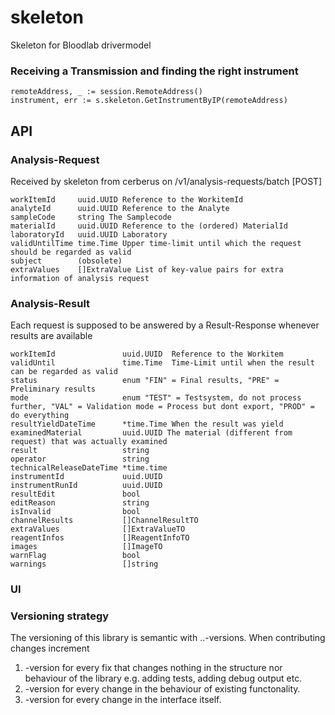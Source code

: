 # skeleton

Skeleton for Bloodlab drivermodel

### Receiving a Transmission and finding the right instrument
```golang
remoteAddress, _ := session.RemoteAddress()
instrument, err := s.skeleton.GetInstrumentByIP(remoteAddress)
```

## API 
### Analysis-Request
Received by skeleton from cerberus on /v1/analysis-requests/batch [POST]

```text 
workItemId     uuid.UUID Reference to the WorkitemId
analyteId      uuid.UUID Reference to the Analyte 
sampleCode     string The Samplecode
materialId     uuid.UUID Reference to the (ordered) MaterialId
laboratoryId   uuid.UUID Laboratory 
validUntilTime time.Time Upper time-limit until which the request should be regarded as valid
subject        (obsolete)
extraValues    []ExtraValue List of key-value pairs for extra information of analysis request
```

### Analysis-Result
Each request is supposed to be answered by a Result-Response whenever results are available

```text
workItemId               uuid.UUID  Reference to the Workitem
validUntil               time.Time  Time-Limit until when the result can be regarded as valid 
status                   enum "FIN" = Final results, "PRE" = Preliminary results
mode                     enum "TEST" = Testsystem, do not process further, "VAL" = Validation mode = Process but dont export, "PROD" = do everything
resultYieldDateTime      *time.Time When the result was yield
examinedMaterial         uuid.UUID The material (different from request) that was actually examined
result                   string 
operator                 string
technicalReleaseDateTime *time.time
instrumentId             uuid.UUID
instrumentRunId          uuid.UUID
resultEdit               bool
editReason               string
isInvalid                bool
channelResults           []ChannelResultTO
extraValues              []ExtraValueTO
reagentInfos             []ReagentInfoTO
images                   []ImageTO
warnFlag                 bool
warnings                 []string
```

### UI 


### Versioning strategy
The versioning of this library is semantic with <major>.<minor>.<micro>-versions. When contributing changes increment 
  1. <micro>-version for every fix that changes nothing in the structure nor behaviour of the library e.g. adding tests, adding debug output etc.
  2. <minor>-version for every change in the behaviour of existing functonality.
  3. <major>-version for every change in the interface itself. 
